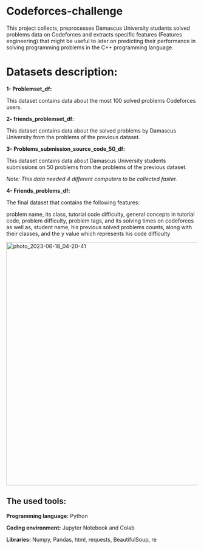 # Codeforces-challenge
This project collects, preprocesses Damascus University students solved problems data on Codeforces and extracts specific features (Features engineering) that might be useful to later on predicting their performance in solving programming problems in the C++ programming language.

# Datasets description:

**1- Problemset_df:**

This dataset contains data about the most 100 solved problems Codeforces users.

**2- friends_problemset_df:**

This dataset contains data about the solved problems by Damascus University from the problems of the previous dataset.

**3- Problems_submission_source_code_50_df:**

This dataset contains data about Damascus University students submissions on 50 problems from the problems of the previous dataset.

_Note: This data needed 4 different computers to be collected faster._


**4- Friends_problems_df:**

The final dataset that contains the following features:

problem name, its class, tutorial code difficulty, general concepts in tutorial code, problem difficulty, problem tags, and its solving times on codeforces as well as, student name, his previous solved problems counts, along with their classes, and the y value which represents his code difficulty

<img width="640" alt="photo_2023-06-18_04-20-41" src="https://github.com/RaghadAl-Halabi/Codeforces-challenge/assets/97301483/425b8f9c-90d1-400e-b7a4-0b3d31a25120">

## The used tools:

**Programming language:** Python

**Coding environment:** Jupyter Notebook and Colab

**Libraries:** Numpy, Pandas, html, requests, BeautifulSoup, re
